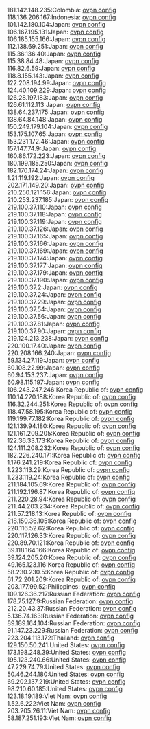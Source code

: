 181.142.148.235:Colombia: [ovpn config](vpn/181_142_148_235.ovpn)  
118.136.206.167:Indonesia: [ovpn config](vpn/118_136_206_167.ovpn)  
101.142.180.104:Japan: [ovpn config](vpn/101_142_180_104.ovpn)  
106.167.195.131:Japan: [ovpn config](vpn/106_167_195_131.ovpn)  
106.185.155.166:Japan: [ovpn config](vpn/106_185_155_166.ovpn)  
112.138.69.251:Japan: [ovpn config](vpn/112_138_69_251.ovpn)  
115.36.136.40:Japan: [ovpn config](vpn/115_36_136_40.ovpn)  
115.38.84.48:Japan: [ovpn config](vpn/115_38_84_48.ovpn)  
116.82.6.59:Japan: [ovpn config](vpn/116_82_6_59.ovpn)  
118.8.155.143:Japan: [ovpn config](vpn/118_8_155_143.ovpn)  
122.208.194.99:Japan: [ovpn config](vpn/122_208_194_99.ovpn)  
124.40.109.229:Japan: [ovpn config](vpn/124_40_109_229.ovpn)  
126.28.197.183:Japan: [ovpn config](vpn/126_28_197_183.ovpn)  
126.61.112.113:Japan: [ovpn config](vpn/126_61_112_113.ovpn)  
138.64.237.175:Japan: [ovpn config](vpn/138_64_237_175.ovpn)  
138.64.84.148:Japan: [ovpn config](vpn/138_64_84_148.ovpn)  
150.249.179.104:Japan: [ovpn config](vpn/150_249_179_104.ovpn)  
153.175.107.65:Japan: [ovpn config](vpn/153_175_107_65.ovpn)  
153.231.172.46:Japan: [ovpn config](vpn/153_231_172_46.ovpn)  
157.147.74.9:Japan: [ovpn config](vpn/157_147_74_9.ovpn)  
160.86.172.223:Japan: [ovpn config](vpn/160_86_172_223.ovpn)  
180.199.185.250:Japan: [ovpn config](vpn/180_199_185_250.ovpn)  
182.170.174.24:Japan: [ovpn config](vpn/182_170_174_24.ovpn)  
1.21.119.192:Japan: [ovpn config](vpn/1_21_119_192.ovpn)  
202.171.149.20:Japan: [ovpn config](vpn/202_171_149_20.ovpn)  
210.250.121.156:Japan: [ovpn config](vpn/210_250_121_156.ovpn)  
210.253.237.185:Japan: [ovpn config](vpn/210_253_237_185.ovpn)  
219.100.37.110:Japan: [ovpn config](vpn/219_100_37_110.ovpn)  
219.100.37.118:Japan: [ovpn config](vpn/219_100_37_118.ovpn)  
219.100.37.119:Japan: [ovpn config](vpn/219_100_37_119.ovpn)  
219.100.37.126:Japan: [ovpn config](vpn/219_100_37_126.ovpn)  
219.100.37.165:Japan: [ovpn config](vpn/219_100_37_165.ovpn)  
219.100.37.166:Japan: [ovpn config](vpn/219_100_37_166.ovpn)  
219.100.37.169:Japan: [ovpn config](vpn/219_100_37_169.ovpn)  
219.100.37.174:Japan: [ovpn config](vpn/219_100_37_174.ovpn)  
219.100.37.177:Japan: [ovpn config](vpn/219_100_37_177.ovpn)  
219.100.37.179:Japan: [ovpn config](vpn/219_100_37_179.ovpn)  
219.100.37.190:Japan: [ovpn config](vpn/219_100_37_190.ovpn)  
219.100.37.2:Japan: [ovpn config](vpn/219_100_37_2.ovpn)  
219.100.37.24:Japan: [ovpn config](vpn/219_100_37_24.ovpn)  
219.100.37.29:Japan: [ovpn config](vpn/219_100_37_29.ovpn)  
219.100.37.54:Japan: [ovpn config](vpn/219_100_37_54.ovpn)  
219.100.37.56:Japan: [ovpn config](vpn/219_100_37_56.ovpn)  
219.100.37.81:Japan: [ovpn config](vpn/219_100_37_81.ovpn)  
219.100.37.90:Japan: [ovpn config](vpn/219_100_37_90.ovpn)  
219.124.213.238:Japan: [ovpn config](vpn/219_124_213_238.ovpn)  
220.100.17.40:Japan: [ovpn config](vpn/220_100_17_40.ovpn)  
220.208.166.240:Japan: [ovpn config](vpn/220_208_166_240.ovpn)  
59.134.27.119:Japan: [ovpn config](vpn/59_134_27_119.ovpn)  
60.108.22.99:Japan: [ovpn config](vpn/60_108_22_99.ovpn)  
60.94.153.237:Japan: [ovpn config](vpn/60_94_153_237.ovpn)  
60.98.115.197:Japan: [ovpn config](vpn/60_98_115_197.ovpn)  
106.243.247.246:Korea Republic of: [ovpn config](vpn/106_243_247_246.ovpn)  
110.14.220.188:Korea Republic of: [ovpn config](vpn/110_14_220_188.ovpn)  
116.32.244.251:Korea Republic of: [ovpn config](vpn/116_32_244_251.ovpn)  
118.47.58.195:Korea Republic of: [ovpn config](vpn/118_47_58_195.ovpn)  
119.199.77.182:Korea Republic of: [ovpn config](vpn/119_199_77_182.ovpn)  
121.139.94.180:Korea Republic of: [ovpn config](vpn/121_139_94_180.ovpn)  
121.161.209.205:Korea Republic of: [ovpn config](vpn/121_161_209_205.ovpn)  
122.36.33.173:Korea Republic of: [ovpn config](vpn/122_36_33_173.ovpn)  
124.111.208.232:Korea Republic of: [ovpn config](vpn/124_111_208_232.ovpn)  
182.226.240.171:Korea Republic of: [ovpn config](vpn/182_226_240_171.ovpn)  
1.176.241.219:Korea Republic of: [ovpn config](vpn/1_176_241_219.ovpn)  
1.223.113.29:Korea Republic of: [ovpn config](vpn/1_223_113_29.ovpn)  
1.233.119.24:Korea Republic of: [ovpn config](vpn/1_233_119_24.ovpn)  
211.184.105.69:Korea Republic of: [ovpn config](vpn/211_184_105_69.ovpn)  
211.192.196.87:Korea Republic of: [ovpn config](vpn/211_192_196_87.ovpn)  
211.220.28.94:Korea Republic of: [ovpn config](vpn/211_220_28_94.ovpn)  
211.44.203.234:Korea Republic of: [ovpn config](vpn/211_44_203_234.ovpn)  
211.57.218.13:Korea Republic of: [ovpn config](vpn/211_57_218_13.ovpn)  
218.150.36.105:Korea Republic of: [ovpn config](vpn/218_150_36_105.ovpn)  
220.116.52.62:Korea Republic of: [ovpn config](vpn/220_116_52_62.ovpn)  
220.117.126.33:Korea Republic of: [ovpn config](vpn/220_117_126_33.ovpn)  
220.89.70.121:Korea Republic of: [ovpn config](vpn/220_89_70_121.ovpn)  
39.118.164.166:Korea Republic of: [ovpn config](vpn/39_118_164_166.ovpn)  
39.124.205.20:Korea Republic of: [ovpn config](vpn/39_124_205_20.ovpn)  
49.165.123.116:Korea Republic of: [ovpn config](vpn/49_165_123_116.ovpn)  
58.230.230.5:Korea Republic of: [ovpn config](vpn/58_230_230_5.ovpn)  
61.72.201.209:Korea Republic of: [ovpn config](vpn/61_72_201_209.ovpn)  
203.177.99.52:Philippines: [ovpn config](vpn/203_177_99_52.ovpn)  
109.126.36.217:Russian Federation: [ovpn config](vpn/109_126_36_217.ovpn)  
178.75.127.9:Russian Federation: [ovpn config](vpn/178_75_127_9.ovpn)  
212.20.43.37:Russian Federation: [ovpn config](vpn/212_20_43_37.ovpn)  
5.136.74.163:Russian Federation: [ovpn config](vpn/5_136_74_163.ovpn)  
89.189.164.104:Russian Federation: [ovpn config](vpn/89_189_164_104.ovpn)  
91.147.23.229:Russian Federation: [ovpn config](vpn/91_147_23_229.ovpn)  
223.204.113.172:Thailand: [ovpn config](vpn/223_204_113_172.ovpn)  
129.150.50.241:United States: [ovpn config](vpn/129_150_50_241.ovpn)  
173.198.248.39:United States: [ovpn config](vpn/173_198_248_39.ovpn)  
195.123.240.66:United States: [ovpn config](vpn/195_123_240_66.ovpn)  
47.229.74.79:United States: [ovpn config](vpn/47_229_74_79.ovpn)  
50.46.244.180:United States: [ovpn config](vpn/50_46_244_180.ovpn)  
69.202.137.219:United States: [ovpn config](vpn/69_202_137_219.ovpn)  
98.210.60.185:United States: [ovpn config](vpn/98_210_60_185.ovpn)  
123.18.19.189:Viet Nam: [ovpn config](vpn/123_18_19_189.ovpn)  
1.52.6.222:Viet Nam: [ovpn config](vpn/1_52_6_222.ovpn)  
203.205.26.11:Viet Nam: [ovpn config](vpn/203_205_26_11.ovpn)  
58.187.251.193:Viet Nam: [ovpn config](vpn/58_187_251_193.ovpn)  
